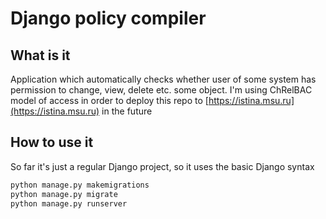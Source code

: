 
# Django policy compiler

## What is it

Application which automatically checks whether user of some system has permission to change, view, delete etc. some object. I'm using ChRelBAC model of access in order to deploy this repo to [https://istina.msu.ru](https://istina.msu.ru) in the future

## How to use it

So far it's just a regular Django project, so it uses the basic Django syntax

```bash
python manage.py makemigrations
python manage.py migrate
python manage.py runserver
```